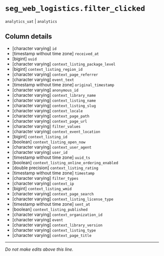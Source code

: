 # `seg_web_logistics.filter_clicked`
`analytics_uat` | `analytics`

## Column details
* [character varying] `id`
* [timestamp without time zone] `received_at`
* [bigint]    `uuid`
* [character varying] `context_listing_package_level`
* [bigint]    `context_listing_region_id`
* [character varying] `context_page_referrer`
* [character varying] `event_text`
* [timestamp without time zone] `original_timestamp`
* [character varying] `anonymous_id`
* [character varying] `context_library_name`
* [character varying] `context_listing_name`
* [character varying] `context_listing_slug`
* [character varying] `context_locale`
* [character varying] `context_page_path`
* [character varying] `context_page_url`
* [character varying] `filter_values`
* [character varying] `context_event_location`
* [bigint]    `context_listing_id`
* [boolean]   `context_listing_open_now`
* [character varying] `context_user_agent`
* [character varying] `user_id`
* [timestamp without time zone] `uuid_ts`
* [boolean]   `context_listing_online_ordering_enabled`
* [double precision] `context_listing_rating`
* [timestamp without time zone] `timestamp`
* [character varying] `filter_types`
* [character varying] `context_ip`
* [bigint]    `context_listing_wmid`
* [character varying] `context_page_search`
* [character varying] `context_listing_license_type`
* [timestamp without time zone] `sent_at`
* [boolean]   `context_listing_published`
* [character varying] `context_organization_id`
* [character varying] `event`
* [character varying] `context_library_version`
* [character varying] `context_listing_type`
* [character varying] `context_page_title`

-------------------------------------------------------------------------------
*Do not make edits above this line.*
